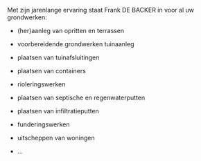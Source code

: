 Met zijn jarenlange ervaring staat Frank DE BACKER in voor al uw grondwerken:

- (her)aanleg van opritten en terrassen

- voorbereidende grondwerken tuinaanleg

- plaatsen van tuinafsluitingen

- plaatsen van containers

- rioleringswerken

- plaatsen van septische en regenwaterputten

- plaatsen van infiltratieputten

- funderingswerken

- uitscheppen van woningen

- ...